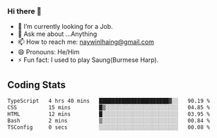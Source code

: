 ### Hi there 👋

- 🔭 I’m currently looking for a Job.
- 💬 Ask me about ...Anything
- 📫 How to reach me: naywinlhaing@gmail.com
- 😄 Pronouns: He/Him
- ⚡ Fun fact: I used to play Saung(Burmese Harp).


## Coding Stats
<!--START_SECTION:waka-->

```txt
TypeScript   4 hrs 40 mins   ██████████████████████▓░░   90.19 %
CSS          15 mins         █▒░░░░░░░░░░░░░░░░░░░░░░░   04.85 %
HTML         12 mins         █░░░░░░░░░░░░░░░░░░░░░░░░   03.95 %
Bash         2 mins          ▒░░░░░░░░░░░░░░░░░░░░░░░░   00.84 %
TSConfig     0 secs          ░░░░░░░░░░░░░░░░░░░░░░░░░   00.08 %
```

<!--END_SECTION:waka-->
